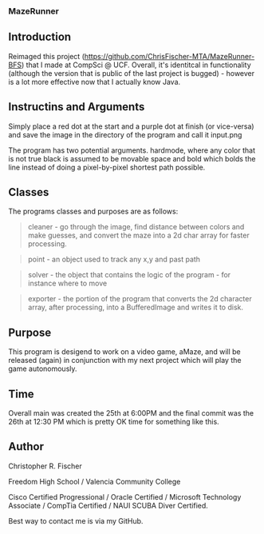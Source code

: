 ### MazeRunner

## Introduction
Reimaged this project (https://github.com/ChrisFischer-MTA/MazeRunner-BFS) that I made at CompSci @ UCF. Overall, it's identitcal in functionality (although the version that is public of the last project is bugged) - however is a lot more effective now that I actually know Java.

## Instructins and Arguments
Simply place a red dot at the start and a purple dot at finish (or vice-versa) and save the image in the directory of the program and call it input.png

The program has two potential arguments. hardmode, where any color that is not true black is assumed to be movable space and bold which bolds the line instead of doing a pixel-by-pixel shortest path possible.

## Classes
The programs classes and purposes are as follows:

> cleaner - go through the image, find distance between colors and make guesses, and convert the maze into a 2d char array for faster processing.

> point - an object used to track any x,y and past path

> solver - the object that contains the logic of the program - for instance where to move 

> exporter - the portion of the program that converts the 2d character array, after processing, into a BufferedImage and writes it to disk.

## Purpose
This program is desigend to work on a video game, aMaze, and will be released (again) in conjunction with my next project which will play the game autonomously. 

## Time
Overall main was created the 25th at 6:00PM and the final commit was the 26th at 12:30 PM which is pretty OK time for something like this.

## Author

Christopher R. Fischer

Freedom High School / Valencia Community College

Cisco Certified Progressional / Oracle Certified / Microsoft Technology Associate / CompTia Certified / NAUI SCUBA Diver Certified.

Best way to contact me is via my GitHub.

